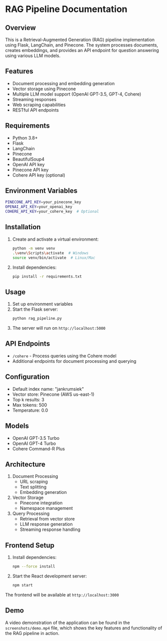 # RAG Pipeline Documentation

## Overview
This is a Retrieval-Augmented Generation (RAG) pipeline implementation using Flask, LangChain, and Pinecone. The system processes documents, creates embeddings, and provides an API endpoint for question answering using various LLM models.

## Features
- Document processing and embedding generation
- Vector storage using Pinecone
- Multiple LLM model support (OpenAI GPT-3.5, GPT-4, Cohere)
- Streaming responses
- Web scraping capabilities
- RESTful API endpoints

## Requirements
- Python 3.8+
- Flask
- LangChain
- Pinecone
- BeautifulSoup4
- OpenAI API key
- Pinecone API key
- Cohere API key (optional)

## Environment Variables
```bash
PINECONE_API_KEY=your_pinecone_key
OPENAI_API_KEY=your_openai_key
COHERE_API_KEY=your_cohere_key  # Optional
```

## Installation
1. Create and activate a virtual environment:
   ```bash
   python -m venv venv
   .\venv\Scripts\activate  # Windows
   source venv/bin/activate  # Linux/Mac
   ```

2. Install dependencies:
   ```bash
   pip install -r requirements.txt
   ```

## Usage
1. Set up environment variables
2. Start the Flask server:
   ```bash
   python rag_pipeline.py
   ```
3. The server will run on `http://localhost:5000`

## API Endpoints
- `/cohere` - Process queries using the Cohere model
- Additional endpoints for document processing and querying

## Configuration
- Default index name: "jankrumsiek"
- Vector store: Pinecone (AWS us-east-1)
- Top k results: 3
- Max tokens: 500
- Temperature: 0.0

## Models
- OpenAI GPT-3.5 Turbo
- OpenAI GPT-4 Turbo
- Cohere Command-R Plus

## Architecture
1. Document Processing
   - URL scraping
   - Text splitting
   - Embedding generation
2. Vector Storage
   - Pinecone integration
   - Namespace management
3. Query Processing
   - Retrieval from vector store
   - LLM response generation
   - Streaming response handling

## Frontend Setup
1. Install dependencies:
   ```bash
   npm --force install
   ```
2. Start the React development server:
   ```bash
   npm start
   ```
The frontend will be available at `http://localhost:3000`

## Demo
A video demonstration of the application can be found in the `screenshots/demo.mp4` file, which shows the key features and functionality of the RAG pipeline in action.
